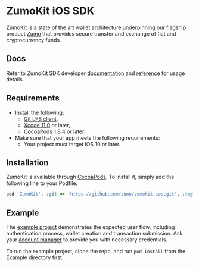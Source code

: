 # ZumoKit iOS SDK

ZumoKit is a state of the art wallet architecture underpinning our flagship product [Zumo](https://www.zumo.money/) that provides secure transfer and exchange of fiat and cryptocurrency funds.

## Docs

Refer to ZumoKit SDK developer [documentation](https://developers.zumo.money/docs/) and [reference](https://zumo.github.io/zumokit-ios/) for usage details.

## Requirements

- Install the following:
  - [Git LFS client](https://git-lfs.github.com/),
  - [Xcode 11.0](https://developer.apple.com/xcode/) or later,
  - [CocoaPods 1.8.4](https://cocoapods.org) or later.
- Make sure that your app meets the following requirements:
  - Your project must target iOS 10 or later.

## Installation

ZumoKit is available through [CocoaPods](https://cocoapods.org). To install
it, simply add the following line to your Podfile:

```ruby
pod 'ZumoKit', :git => 'https://github.com/zumo/zumokit-ios.git', :tag => '4.2.0-alpha.3'
```

## Example

The [example project](https://github.com/zumo/zumokit-ios/tree/master/Example) demonstrates the expected user flow, including authentication process, wallet creation and transaction submission. Ask your [account manager](mailto:support@zumo.money) to provide you with necessary credentials.

To run the example project, clone the repo, and run `pod install` from the Example directory first.

